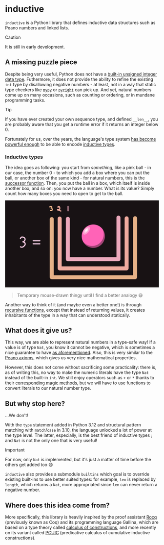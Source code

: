 # inductive

`inductive` is a Python library that defines inductive data structures such as Peano numbers and linked lists.

> [!CAUTION]
> It is still in early development.

## A missing puzzle piece

Despite being very useful, Python does not have a [built-in unsigned integer data type](https://docs.python.org/3/library/stdtypes.html#numeric-types-int-float-complex). Futhermore, it does not provide the ability to refine the existing `int` type by disallowing negative numbers - at least, not in a way that static type checkers like [`mypy`](https://mypy-lang.org/) or [`pyright`](https://microsoft.github.io/pyright/) can pick up.
And yet, natural numbers come up on many occasions, such as counting or ordering, or in mundane programming tasks.

>[!TIP]
> If you have ever created your own sequence type, and defined `__len__`, you are probably aware that you get a runtime error if it returns an integer below 0.

Fortunately for us, over the years, the language's type system [has become powerful enough](https://docs.python.org/3/reference/simple_stmts.html#type) to be able to encode [inductive types](https://en.wikipedia.org/wiki/Inductive_type).

### Inductive types

The idea goes as following: you start from *something*, like a pink ball - in our case, the number 0 - to which you add a box where you can put the ball, or another box of the same kind - for natural numbers, this is the [successor function](https://en.wikipedia.org/wiki/Successor_function). Then, you put the ball in a box, which itself is inside another box, and so on: you now have a number. What is its value? Simply count how many boxes you need to open to get to the ball.

![A pink ball surrounded by three boxes. The whole setup corresponds to the number 3.](./assets/boxes_and_balls_nat.png)

> Temporary mouse-drawn thingy until I find a better analogy 😆

Another way to think of it (and maybe even a better one!) is through [recursive functions](https://en.wikipedia.org/wiki/Recursion_(computer_science)), except that instead of returning values, it creates inhabitants of the type in a way that can understood statically.

## What does it give us?

This way, we are able to represent natural numbers in a type-safe way! If a value is of type `Nat`, you know it cannot be negative, which is sometimes a nice guarantee to have [as aforementioned](#a-missing-puzzle-piece). Also, this is very similar to the [Peano axioms](https://en.wikipedia.org/wiki/Peano_axioms), which gives us very nice mathematical properties.

However, this does not come without sacrificing some practicality: there is, as of writing this, no way to make the numeric literals have the type `Nat` instead of the built-in `int`. We still enjoy operators such as `+` or `*` thanks to their [corresponding magic methods](https://docs.python.org/3/reference/datamodel.html#emulating-numeric-types), but we will have to use functions to convert literals to our natural number type.

## But why stop here?

...We don't!

With the `type` statement added in Python 3.12 and structural pattern matching with `match`/`case` in 3.10, the language unlocked a lot of power at the type level. The latter, especially, is the best friend of inductive types ; and `Nat` is not the only one that is very useful!

>[!IMPORTANT]
> For now, only `Nat` is implemented, but it's just a matter of time before the others get added too 😄

`inductive` also provides a submodule `builtins` which goal is to override existing built-ins to use better suited types: for example, `len` is replaced by `length`, which returns a `Nat`, more appropriated since `len` can never return a negative number.

## Where does this idea come from?

More specifically, this library is heavily inspired by the proof assistant [Rocq](https://en.wikipedia.org/wiki/Coq_(software)) (previously known as Coq) and its programming language Gallina, which are based on a type theory called [calculus of constructions](https://en.wikipedia.org/wiki/Calculus_of_constructions), and more recently on its variant called [PCUIC](https://drops.dagstuhl.de/entities/document/10.4230/LIPIcs.FSCD.2018.29) (predicative calculus of cumulative inductive constructions).
